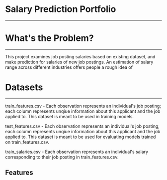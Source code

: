 # Salary Prediction Portfolio

----------------------------------------------

# What's the Problem?
----------------------------------------------

This project examines job posting salaries based on existing dataset, and make prediction for salaries of new job postings. An estimation of salary range across different industries offers people a rough idea of 


# Datasets
----------------------------------------------
train_features.csv - Each observation represents an individual's job posting; each column represents unqiue information about this applicant and the job applied to. This dataset is meant to be used in training models.

test_features.csv - Each observation represents an individual's job posting; each column represents unqiue information about this applicant and the job applied to. This dataset is meant to be used for evaluating models trained on train_features.csv.

train_salaries.csv - Each observation represents an individual's salary corresponding to their job posting in train_features.csv.

## Features
